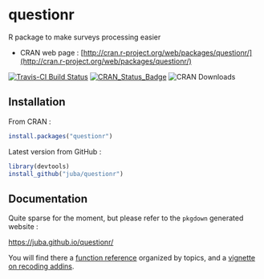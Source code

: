 questionr
=========

R package to make surveys processing easier

* CRAN web page : [http://cran.r-project.org/web/packages/questionr/](http://cran.r-project.org/web/packages/questionr/)

[![Travis-CI Build Status](https://travis-ci.org/juba/questionr.svg?branch=master)](https://travis-ci.org/juba/questionr)
[![CRAN_Status_Badge](http://www.r-pkg.org/badges/version-ago/questionr)](http://cran.r-project.org/package=questionr)
![CRAN Downloads](http://cranlogs.r-pkg.org/badges/last-month/questionr)

## Installation

From CRAN :

```r
install.packages("questionr")
```

Latest version from GitHub :

```r
library(devtools)
install_github("juba/questionr")
```

## Documentation

Quite sparse for the moment, but please refer to the `pkgdown` generated website :

https://juba.github.io/questionr/

You will find there a [function reference](https://juba.github.io/questionr/reference/index.html) organized by topics, and a [vignette on recoding addins](https://juba.github.io/questionr/articles/recoding_addins.html).